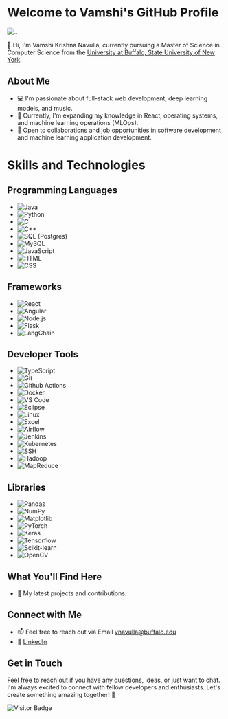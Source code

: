 # Welcome to Vamshi's GitHub Profile

![..](https://github.com/krish-navulla/krish-navulla/blob/main/ezgif.com-video-to-gif.gif) 



👋 Hi, I'm Vamshi Krishna Navulla, currently pursuing a Master of Science in Computer Science from the [University at Buffalo, State University of New York](https://engineering.buffalo.edu/computer-science-engineering.html).

## About Me

- 💻 I'm passionate about full-stack web development, deep learning models, and music.
- 🌱 Currently, I'm expanding my knowledge in React, operating systems, and machine learning operations (MLOps).
- 💼 Open to collaborations and job opportunities in software development and machine learning application development.

# Skills and Technologies

## Programming Languages
- ![Java](https://img.shields.io/badge/Java-007396?style=for-the-badge&logo=java&logoColor=white)
- ![Python](https://img.shields.io/badge/Python-3776AB?style=for-the-badge&logo=python&logoColor=white)
- ![C](https://img.shields.io/badge/C-A8B9CC?style=for-the-badge&logo=c&logoColor=white)
- ![C++](https://img.shields.io/badge/C++-00599C?style=for-the-badge&logo=c%2B%2B&logoColor=white)
- ![SQL (Postgres)](https://img.shields.io/badge/SQL%20(Postgres)-336791?style=for-the-badge&logo=postgresql&logoColor=white)
- ![MySQL](https://img.shields.io/badge/MySQL-4479A1?style=for-the-badge&logo=mysql&logoColor=white)
- ![JavaScript](https://img.shields.io/badge/JavaScript-F7DF1E?style=for-the-badge&logo=javascript&logoColor=black)
- ![HTML](https://img.shields.io/badge/HTML-E34F26?style=for-the-badge&logo=html5&logoColor=white)
- ![CSS](https://img.shields.io/badge/CSS-1572B6?style=for-the-badge&logo=css3&logoColor=white)

## Frameworks
- ![React](https://img.shields.io/badge/React-61DAFB?style=for-the-badge&logo=react&logoColor=white)
- ![Angular](https://img.shields.io/badge/Angular-DD0031?style=for-the-badge&logo=angular&logoColor=white)
- ![Node.js](https://img.shields.io/badge/Node.js-339933?style=for-the-badge&logo=node.js&logoColor=white)
- ![Flask](https://img.shields.io/badge/Flask-000000?style=for-the-badge&logo=flask&logoColor=white)
- ![LangChain](https://img.shields.io/badge/Langchain-ABC123?style=for-the-badge)

## Developer Tools
- ![TypeScript](https://img.shields.io/badge/TypeScript-007ACC?style=for-the-badge&logo=typescript&logoColor=white)
- ![Git](https://img.shields.io/badge/Git-F05032?style=for-the-badge&logo=git&logoColor=white)
- ![Github Actions](https://img.shields.io/badge/Github%20Actions-2088FF?style=for-the-badge&logo=github-actions&logoColor=white)
- ![Docker](https://img.shields.io/badge/Docker-2496ED?style=for-the-badge&logo=docker&logoColor=white)
- ![VS Code](https://img.shields.io/badge/VS%20Code-007ACC?style=for-the-badge&logo=visual-studio-code&logoColor=white)
- ![Eclipse](https://img.shields.io/badge/Eclipse-2C2255?style=for-the-badge&logo=eclipse&logoColor=white)
- ![Linux](https://img.shields.io/badge/Linux-FCC624?style=for-the-badge&logo=linux&logoColor=black)
- ![Excel](https://img.shields.io/badge/Excel-217346?style=for-the-badge&logo=microsoft-excel&logoColor=white)
- ![Airflow](https://img.shields.io/badge/Airflow-017CEE?style=for-the-badge&logo=apache-airflow&logoColor=white)
- ![Jenkins](https://img.shields.io/badge/Jenkins-D24939?style=for-the-badge&logo=jenkins&logoColor=white)
- ![Kubernetes](https://img.shields.io/badge/Kubernetes-326CE5?style=for-the-badge&logo=kubernetes&logoColor=white)
- ![SSH](https://img.shields.io/badge/SSH-000000?style=for-the-badge&logo=ssh&logoColor=white)
- ![Hadoop](https://img.shields.io/badge/Hadoop-FF6600?style=for-the-badge&logo=hadoop&logoColor=white)
- ![MapReduce](https://img.shields.io/badge/MapReduce-FF6600?style=for-the-badge&logo=mapreduce&logoColor=white)

## Libraries
- ![Pandas](https://img.shields.io/badge/Pandas-150458?style=for-the-badge&logo=pandas&logoColor=white)
- ![NumPy](https://img.shields.io/badge/NumPy-013243?style=for-the-badge&logo=numpy&logoColor=white)
- ![Matplotlib](https://img.shields.io/badge/Matplotlib-115570?style=for-the-badge&logo=matplotlib&logoColor=white)
- ![PyTorch](https://img.shields.io/badge/PyTorch-EE4C2C?style=for-the-badge&logo=pytorch&logoColor=white)
- ![Keras](https://img.shields.io/badge/Keras-D00000?style=for-the-badge&logo=keras&logoColor=white)
- ![Tensorflow](https://img.shields.io/badge/Tensorflow-FF6F00?style=for-the-badge&logo=tensorflow&logoColor=white)
- ![Scikit-learn](https://img.shields.io/badge/Scikit-learn-F7931E?style=for-the-badge&logo=scikit-learn&logoColor=white)
- ![OpenCV](https://img.shields.io/badge/OpenCV-5C3EE8?style=for-the-badge&logo=opencv&logoColor=white)



## What You'll Find Here

- 🚀 My latest projects and contributions.

## Connect with Me

- 📫 Feel free to reach out via Email <a href="mailto:vnavulla@buffalo.edu">vnavulla@buffalo.edu</a>
- 🔗 [LinkedIn](https://www.linkedin.com/in/vamshi-navulla-krishna/)

## Get in Touch

Feel free to reach out if you have any questions, ideas, or just want to chat. I'm always excited to connect with fellow developers and enthusiasts. Let's create something amazing together! 🚀

![Visitor Badge](https://visitor-badge.laobi.icu/badge?page_id=krish-navulla.krish-navulla)


